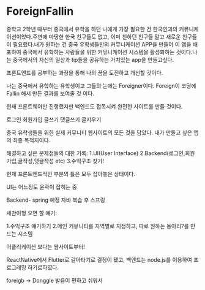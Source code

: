 # ForeignFallin

중학교 2학년 때부터 중국에서 유학을 하던 나에게 가장 필요한 건 한국인과의 커뮤니케이션이었다.주변에 마땅한 한국 친구들도 없고, 이미 친하던 친구들 말고 새로운 친구들이 필요했다.내가 원하는 건 중국 유학생들만의 커뮤니케이션 APP을 만들어 이 앱을 배포하여 중국에서 유학하는 사람들을 위한 커뮤니케이션 시스템을 활성화하는 것이다.나는 중국에서의 자신의 일상과 tip들을 공유하는 가치있는 app을 만들고싶다.

프론트엔드를 공부하는 과정을 통해 나의 꿈을 도전하고 개선할 것이다.

나는 중국에서 유학하는 유학생이고 그들의 눈에는 Foreigner이다. Foreign이 코딩에 Fallin 해서 만든 결과를 보여줄 것 이다.

현재 프론트웨어만 진행했지만 백엔드도 접목시켜 완전한 사이트를 만들 것이다.

로그인 회원가입 글쓰기 댓글쓰기 글지우기

중국 유학생들을 위한 실제 커뮤니티 웹사이트의 모든 것을 담았다.
내가 만들고 싶은 앱의 최종 목적지이다.

해결하고 싶은 문제점들의 대한 기록:
1.UI(User Interface)
2.Backend(로그인,회원가입,글작성,댓글작성 etc)
3.수익구조 찾기!

현재 프론트엔드적인 부분의 틀은 모두 잡아놓은 상태이다.

UI는 어느정도 윤곽이 잡히는 중

Backend- spring 예정
자바 복습 후 스프링

새찬이형 오면 할 얘기:

1.수익구조 얘기하기
2.메인 커뮤니티를 지역별로 지정하고, 따로 원하는 동아리?를 만드는 시스템

어플리케이션 보다는 웹사이트부터!

ReactNative에서  Flutter로 갈아타기로 결정이 됐고, 백엔드는 node.js를 이용하여 프로그래밍 하기로하였다.

foreigb -> Donggle 발음이 편하고 쉬워서
